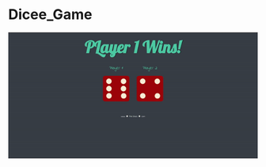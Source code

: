 # Dicee_Game

![Dicee_Game](https://github.com/DurmusFurkanOzkan/Dicee_Game/blob/main/Dicee_Game_Gif.gif)
